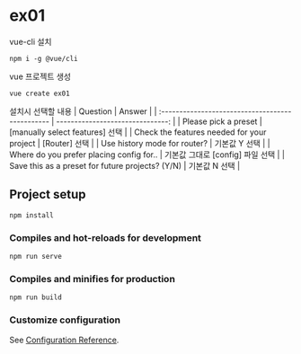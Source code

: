 # ex01

vue-cli 설치

```
npm i -g @vue/cli
```

vue 프로젝트 생성

```
vue create ex01
```

설치시 선택할 내용
| Question | Answer |
| :----------------------------------------------- | -------------------------------: |
| Please pick a preset | [manually select features] 선택 |
| Check the features needed for your project | [Router] 선택 |
| Use history mode for router? | 기본값 Y 선택 |
| Where do you prefer placing config for.. | 기본값 그대로 [config] 파일 선택 |
| Save this as a preset for future projects? (Y/N) | 기본값 N 선택 |

## Project setup

```
npm install
```

### Compiles and hot-reloads for development

```
npm run serve
```

### Compiles and minifies for production

```
npm run build
```

### Customize configuration

See [Configuration Reference](https://cli.vuejs.org/config/).
